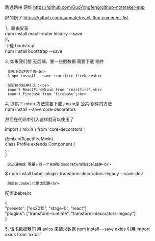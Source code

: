 跑通路由 网址 https://github.com/GuoYongfeng/github-notetaker-app <br>

好的例子 https://github.com/supnate/react-flux-comment-list<br>

1，路由安装<br>
     npm install react-router history --save<br>
2，<br>
     下载 bootstrap<br>
     npm install bootstrap --save<br>

3, 如果我们想 无后端，要一些假数据 需要下载 插件<br>

     首先下载这两个库<br>
     $ npm install --save reactfire firebase<br>

     然后在代码中引入：<br>
     import ReactFireMixin from 'reactfire';<br>
     import Firebase from 'firebase';<br>

4, 提供了 mixin 方法需要下载 ,mixin是 公共 组件的方法<br>
     npm install --save core-decorators<br>

然后在代码中引入这样就可以使用了<br>

import { mixin } from 'core-decorators';<br>

@mixin(ReactFireMixin)<br>
class Profile extends Component {<br>
 ...<br>
}<br>

     这还没完成 需要下载一个能解析decorator的babel插件<br>


$ npm install babel-plugin-transform-decorators-legacy --save-dev<br>

     然后在.babelrc里面配置<br>

配置.babrelrc<br>


{<br>
  "presets": ["es2015", "stage-0", "react"],<br>
  "plugins": ["transform-runtime", "transform-decorators-legacy"]<br>
}<br>







5,
     请求数据我们 用
     axios 来请求数据
     npm install —save axios
     引用
     import axios from 'axios'
